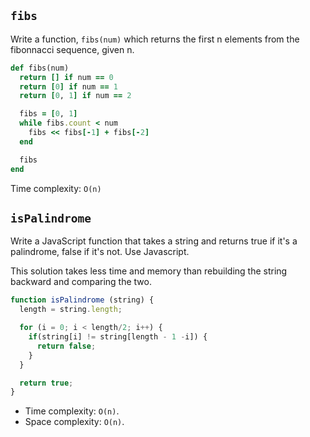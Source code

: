 ## `fibs`

Write a function, `fibs(num)` which returns the first n elements from
the fibonnacci sequence, given n.

```ruby
def fibs(num)
  return [] if num == 0
  return [0] if num == 1
  return [0, 1] if num == 2

  fibs = [0, 1]
  while fibs.count < num
    fibs << fibs[-1] + fibs[-2]
  end

  fibs
end
```

Time complexity: `O(n)`

## `isPalindrome`

Write a JavaScript function that takes a string and returns true if
it's a palindrome, false if it's not. Use Javascript.

This solution takes less time and memory than rebuilding the string
backward and comparing the two.

```js
function isPalindrome (string) {
  length = string.length;

  for (i = 0; i < length/2; i++) {
    if(string[i] != string[length - 1 -i]) {
      return false;
    }
  }

  return true;
}
```

* Time complexity: `O(n)`.
* Space complexity: `O(n)`.
